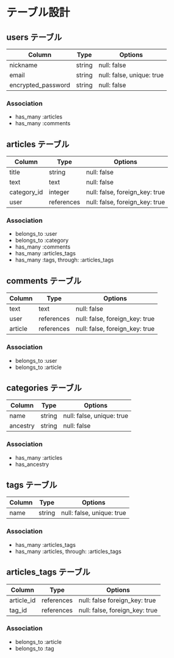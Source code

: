 # テーブル設計

## users テーブル

| Column                | Type    | Options                   |
| --------------------- | ------- | ------------------------- |
| nickname              | string  | null: false               |
| email                 | string  | null: false, unique: true |
| encrypted_password    | string  | null: false               |

### Association

- has_many :articles
- has_many :comments

## articles テーブル

| Column             | Type        | Options                        |
| ------------------ | ----------- | ------------------------------ |
| title              | string      | null: false                    |
| text               | text        | null: false                    |
| category_id        | integer     | null: false, foreign_key: true |
| user               | references  | null: false, foreign_key: true |

### Association

- belongs_to :user
- belongs_to :category
- has_many :comments
- has_many :articles_tags
- has_many :tags, through: :articles_tags

## comments テーブル

| Column         | Type       | Options                        |
| -------------- | ---------- | ------------------------------ |
| text           | text       | null: false                    |
| user           | references | null: false, foreign_key: true |
| article        | references | null: false, foreign_key: true |

### Association

- belongs_to :user
- belongs_to :article

## categories テーブル

| Column         | Type           | Options                        |
| -------------- | -------------  | ------------------------------ |
| name           | string         | null: false, unique: true      |
| ancestry       | string         | null: false                    |

### Association

- has_many :articles
- has_ancestry

## tags テーブル

| Column         | Type           | Options                        |
| -------------- | -------------  | ------------------------------ |
| name           | string         | null: false, unique: true      |

### Association

- has_many :articles_tags
- has_many :articles, through: :articles_tags

## articles_tags テーブル

| Column         | Type           | Options                        |
| -------------- | -------------  | ------------------------------ |
| article_id     | references     | null: false  foreign_key: true |
| tag_id         | references     | null: false, foreign_key: true |

### Association

- belongs_to :article
- belongs_to :tag